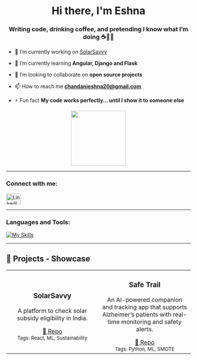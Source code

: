 <h1 align="center">Hi there, I'm Eshna</h1>
<h3 align="center">Writing code, drinking coffee, and pretending I know what I’m doing ☕👨‍💻</h3>

- 🔭 I’m currently working on [SolarSavvy](https://solar-savvy-india.vercel.app/)

- 🌱 I’m currently learning **Angular, Django and Flask**

- 👯 I’m looking to collaborate on **open source projects**

- 📫 How to reach me **chandanieshna20@gmail.com**

- ⚡ Fun fact **My code works perfectly… until I show it to someone else**
 <p align="center">
  <img src="https://media0.giphy.com/media/v1.Y2lkPTc5MGI3NjExZGc5N2JiNmNyNXU3MXY1ZXczMHYzZW96dnhmdTNjMzNnNGN1dW96dSZlcD12MV9pbnRlcm5hbF9naWZfYnlfaWQmY3Q9cw/8s1VIDcBhCOJ4JmJDz/giphy.gif" width="150">
</p>

---

<h3 align="left">Connect with me:</h3>
<p align="left">
  <a href="https://www.linkedin.com/in/eshna-chandani-58835a289/" target="blank">
    <img align="center" src="https://raw.githubusercontent.com/rahuldkjain/github-profile-readme-generator/master/src/images/icons/Social/linked-in-alt.svg" alt="LinkedIn" height="30" width="40" />
  </a>
</p>

---

<h3 align="left">Languages and Tools:</h3>

[![My Skills](https://skillicons.dev/icons?i=aws,react,vue,angular,python,typescript,php,java,mysql,postgresql,mongodb,tensorflow,c,html,css,js,nodejs,express&perline=10)](https://skillicons.dev)

---

<h2 align="left">🚀 Projects - Showcase</h2>

<table>
  <tr>
    <td align="center" width="50%">
      <a href="https://solar-savvy-india.vercel.app/"></a>
      <h3>SolarSavvy</h3>
      <p>A platform to check solar subsidy eligibility in India.</p>
      <a href="https://github.com/Eshna08/SolarSavvy-India">🔗 Repo</a><br/>
      <sub>Tags: React, ML, Sustainability</sub>
    </td>
    <td align="center" width="50%">
      <a href="https://v0-safe-trail-app-k0.vercel.app/sign-in"></a>
      <h3>Safe Trail</h3>
      <p>An AI-powered companion and tracking app that supports Alzheimer’s patients with real-time monitoring and safety alerts.</p>
      <a href="https://github.com/yasha-bajaj/Safetrail_Alzheimer">🔗 Repo</a><br/>
      <sub>Tags: Python, ML, SMOTE</sub>
    




